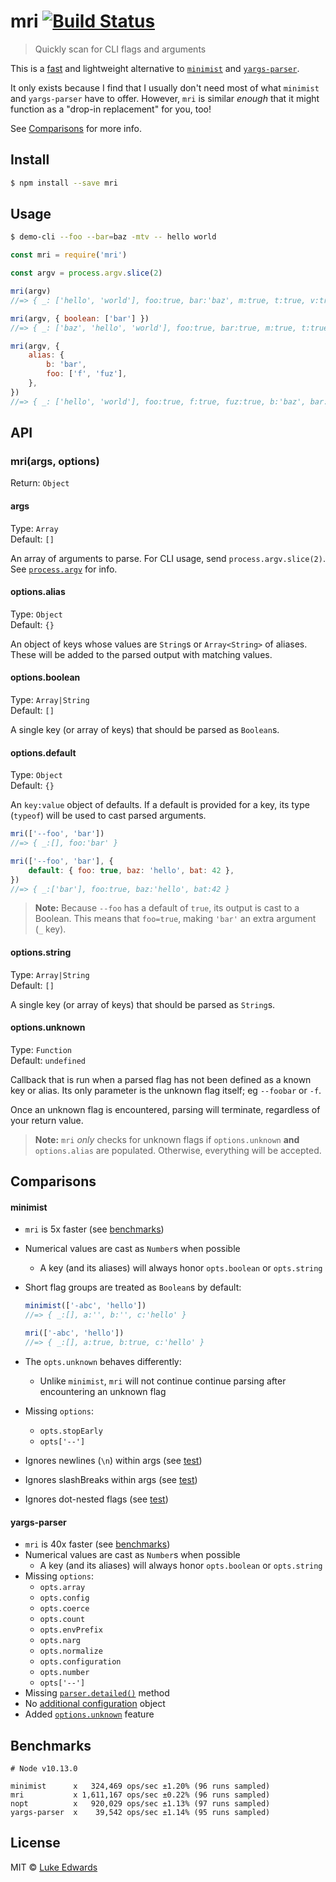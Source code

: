 # mri [![Build Status](https://travis-ci.org/lukeed/mri.svg?branch=master)](https://travis-ci.org/lukeed/mri)

> Quickly scan for CLI flags and arguments

This is a [fast](#benchmarks) and lightweight alternative to [`minimist`](https://github.com/substack/minimist) and [`yargs-parser`](https://github.com/yargs/yargs-parser).

It only exists because I find that I usually don't need most of what `minimist` and `yargs-parser` have to offer. However, `mri` is similar _enough_ that it might function as a "drop-in replacement" for you, too!

See [Comparisons](#comparisons) for more info.

## Install

```sh
$ npm install --save mri
```

## Usage

```sh
$ demo-cli --foo --bar=baz -mtv -- hello world
```

```js
const mri = require('mri')

const argv = process.argv.slice(2)

mri(argv)
//=> { _: ['hello', 'world'], foo:true, bar:'baz', m:true, t:true, v:true }

mri(argv, { boolean: ['bar'] })
//=> { _: ['baz', 'hello', 'world'], foo:true, bar:true, m:true, t:true, v:true }

mri(argv, {
    alias: {
        b: 'bar',
        foo: ['f', 'fuz'],
    },
})
//=> { _: ['hello', 'world'], foo:true, f:true, fuz:true, b:'baz', bar:'baz', m:true, t:true, v:true }
```

## API

### mri(args, options)

Return: `Object`

#### args

Type: `Array`<br>
Default: `[]`

An array of arguments to parse. For CLI usage, send `process.argv.slice(2)`. See [`process.argv`](https://nodejs.org/docs/latest/api/process.html#process_process_argv) for info.

#### options.alias

Type: `Object`<br>
Default: `{}`

An object of keys whose values are `String`s or `Array<String>` of aliases. These will be added to the parsed output with matching values.

#### options.boolean

Type: `Array|String`<br>
Default: `[]`

A single key (or array of keys) that should be parsed as `Boolean`s.

#### options.default

Type: `Object`<br>
Default: `{}`

An `key:value` object of defaults. If a default is provided for a key, its type (`typeof`) will be used to cast parsed arguments.

```js
mri(['--foo', 'bar'])
//=> { _:[], foo:'bar' }

mri(['--foo', 'bar'], {
    default: { foo: true, baz: 'hello', bat: 42 },
})
//=> { _:['bar'], foo:true, baz:'hello', bat:42 }
```

> **Note:** Because `--foo` has a default of `true`, its output is cast to a Boolean. This means that `foo=true`, making `'bar'` an extra argument (`_` key).

#### options.string

Type: `Array|String`<br>
Default: `[]`

A single key (or array of keys) that should be parsed as `String`s.

#### options.unknown

Type: `Function`<br>
Default: `undefined`

Callback that is run when a parsed flag has not been defined as a known key or alias. Its only parameter is the unknown flag itself; eg `--foobar` or `-f`.

Once an unknown flag is encountered, parsing will terminate, regardless of your return value.

> **Note:** `mri` _only_ checks for unknown flags if `options.unknown` **and** `options.alias` are populated. Otherwise, everything will be accepted.

## Comparisons

#### minimist

-   `mri` is 5x faster (see [benchmarks](#benchmarks))
-   Numerical values are cast as `Number`s when possible
    -   A key (and its aliases) will always honor `opts.boolean` or `opts.string`
-   Short flag groups are treated as `Boolean`s by default:

    ```js
    minimist(['-abc', 'hello'])
    //=> { _:[], a:'', b:'', c:'hello' }

    mri(['-abc', 'hello'])
    //=> { _:[], a:true, b:true, c:'hello' }
    ```

-   The `opts.unknown` behaves differently:
    -   Unlike `minimist`, `mri` will not continue continue parsing after encountering an unknown flag
-   Missing `options`:
    -   `opts.stopEarly`
    -   `opts['--']`
-   Ignores newlines (`\n`) within args (see [test](https://github.com/substack/minimist/blob/master/test/parse.js#L69-L80))
-   Ignores slashBreaks within args (see [test](https://github.com/substack/minimist/blob/master/test/parse.js#L147-L157))
-   Ignores dot-nested flags (see [test](https://github.com/substack/minimist/blob/master/test/parse.js#L180-L197))

#### yargs-parser

-   `mri` is 40x faster (see [benchmarks](#benchmarks))
-   Numerical values are cast as `Number`s when possible
    -   A key (and its aliases) will always honor `opts.boolean` or `opts.string`
-   Missing `options`:
    -   `opts.array`
    -   `opts.config`
    -   `opts.coerce`
    -   `opts.count`
    -   `opts.envPrefix`
    -   `opts.narg`
    -   `opts.normalize`
    -   `opts.configuration`
    -   `opts.number`
    -   `opts['--']`
-   Missing [`parser.detailed()`](https://github.com/yargs/yargs-parser#requireyargs-parserdetailedargs-opts) method
-   No [additional configuration](https://github.com/yargs/yargs-parser#configuration) object
-   Added [`options.unknown`](#optionsunknown) feature

## Benchmarks

```
# Node v10.13.0

minimist      x   324,469 ops/sec ±1.20% (96 runs sampled)
mri           x 1,611,167 ops/sec ±0.22% (96 runs sampled)
nopt          x   920,029 ops/sec ±1.13% (97 runs sampled)
yargs-parser  x    39,542 ops/sec ±1.14% (95 runs sampled)
```

## License

MIT © [Luke Edwards](https://lukeed.com)
